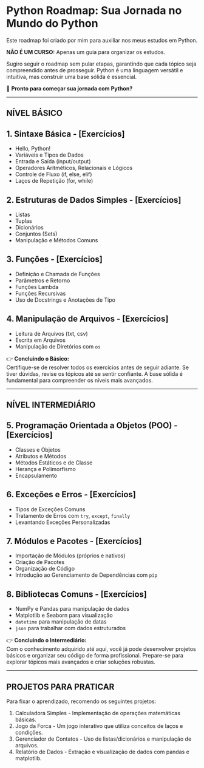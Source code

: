 # Python Roadmap: Sua Jornada no Mundo do Python  

Este roadmap foi criado por mim para auxiliar nos meus estudos em Python.

**NÃO É UM CURSO:** Apenas um guia para organizar os estudos.

Sugiro seguir o roadmap sem pular etapas, garantindo que cada tópico seja compreendido antes de prosseguir. Python é uma linguagem versátil e intuitiva, mas construir uma base sólida é essencial.

🚀 **Pronto para começar sua jornada com Python?**

---

## **NÍVEL BÁSICO**

## 1. Sintaxe Básica - [Exercícios]

- Hello, Python!  
- Variáveis e Tipos de Dados  
- Entrada e Saída (input/output)  
- Operadores Aritméticos, Relacionais e Lógicos  
- Controle de Fluxo (if, else, elif)  
- Laços de Repetição (for, while)

## 2. Estruturas de Dados Simples - [Exercícios]

- Listas  
- Tuplas  
- Dicionários  
- Conjuntos (Sets)  
- Manipulação e Métodos Comuns  

## 3. Funções - [Exercícios]

- Definição e Chamada de Funções  
- Parâmetros e Retorno  
- Funções Lambda  
- Funções Recursivas  
- Uso de Docstrings e Anotações de Tipo  

## 4. Manipulação de Arquivos - [Exercícios]

- Leitura de Arquivos (txt, csv)  
- Escrita em Arquivos  
- Manipulação de Diretórios com `os`  

👉 **Concluindo o Básico:**  
Certifique-se de resolver todos os exercícios antes de seguir adiante. Se tiver dúvidas, revise os tópicos até se sentir confiante. A base sólida é fundamental para compreender os níveis mais avançados.

---

## NÍVEL INTERMEDIÁRIO

## 5. Programação Orientada a Objetos (POO) - [Exercícios]  

- Classes e Objetos  
- Atributos e Métodos  
- Métodos Estáticos e de Classe  
- Herança e Polimorfismo  
- Encapsulamento  

## 6. Exceções e Erros - [Exercícios]  

- Tipos de Exceções Comuns  
- Tratamento de Erros com `try`, `except`, `finally`  
- Levantando Exceções Personalizadas  

## 7. Módulos e Pacotes - [Exercícios]  

- Importação de Módulos (próprios e nativos)  
- Criação de Pacotes  
- Organização de Código  
- Introdução ao Gerenciamento de Dependências com `pip`  

## 8. Bibliotecas Comuns - [Exercícios]  

- NumPy e Pandas para manipulação de dados  
- Matplotlib e Seaborn para visualização  
- `datetime` para manipulação de datas  
- `json` para trabalhar com dados estruturados  

👉 **Concluindo o Intermediário:**  
Com o conhecimento adquirido até aqui, você já pode desenvolver projetos básicos e organizar seu código de forma profissional. Prepare-se para explorar tópicos mais avançados e criar soluções robustas.

---

## PROJETOS PARA PRATICAR  

Para fixar o aprendizado, recomendo os seguintes projetos:  

1. Calculadora Simples - Implementação de operações matemáticas básicas.  
2. Jogo da Forca - Um jogo interativo que utiliza conceitos de laços e condições.  
3. Gerenciador de Contatos - Uso de listas/dicionários e manipulação de arquivos.  
4. Relatório de Dados - Extração e visualização de dados com pandas e matplotlib.  
